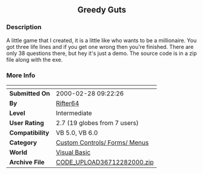 ﻿<div align="center">

## Greedy Guts


</div>

### Description

A little game that I created, it is a little like who wants to be a millionaire. You got three life lines and if you get one wrong then you're finished. There are only 38 questions there, but hey it's just a demo. The source code is in a zip file along with the exe.
 
### More Info
 


<span>             |<span>
---                |---
**Submitted On**   |2000-02-28 09:22:26
**By**             |[Rifter64](https://github.com/Planet-Source-Code/PSCIndex/blob/master/ByAuthor/rifter64.md)
**Level**          |Intermediate
**User Rating**    |2.7 (19 globes from 7 users)
**Compatibility**  |VB 5\.0, VB 6\.0
**Category**       |[Custom Controls/ Forms/  Menus](https://github.com/Planet-Source-Code/PSCIndex/blob/master/ByCategory/custom-controls-forms-menus__1-4.md)
**World**          |[Visual Basic](https://github.com/Planet-Source-Code/PSCIndex/blob/master/ByWorld/visual-basic.md)
**Archive File**   |[CODE\_UPLOAD36712282000\.zip](https://github.com/Planet-Source-Code/rifter64-greedy-guts__1-6252/archive/master.zip)








